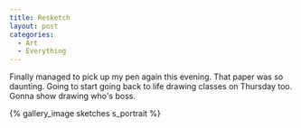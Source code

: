 ```yaml
---
title: Resketch
layout: post
categories:
  - Art
  - Everything
---
```


Finally managed to pick up my pen again this evening. That paper was so daunting. Going to start going back to life drawing classes on Thursday too. Gonna show drawing who's boss.

{% gallery_image sketches s_portrait %}

